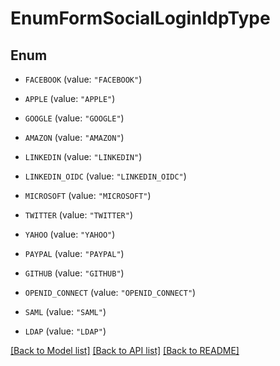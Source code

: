 # EnumFormSocialLoginIdpType

## Enum


* `FACEBOOK` (value: `"FACEBOOK"`)

* `APPLE` (value: `"APPLE"`)

* `GOOGLE` (value: `"GOOGLE"`)

* `AMAZON` (value: `"AMAZON"`)

* `LINKEDIN` (value: `"LINKEDIN"`)

* `LINKEDIN_OIDC` (value: `"LINKEDIN_OIDC"`)

* `MICROSOFT` (value: `"MICROSOFT"`)

* `TWITTER` (value: `"TWITTER"`)

* `YAHOO` (value: `"YAHOO"`)

* `PAYPAL` (value: `"PAYPAL"`)

* `GITHUB` (value: `"GITHUB"`)

* `OPENID_CONNECT` (value: `"OPENID_CONNECT"`)

* `SAML` (value: `"SAML"`)

* `LDAP` (value: `"LDAP"`)


[[Back to Model list]](../README.md#documentation-for-models) [[Back to API list]](../README.md#documentation-for-api-endpoints) [[Back to README]](../README.md)


